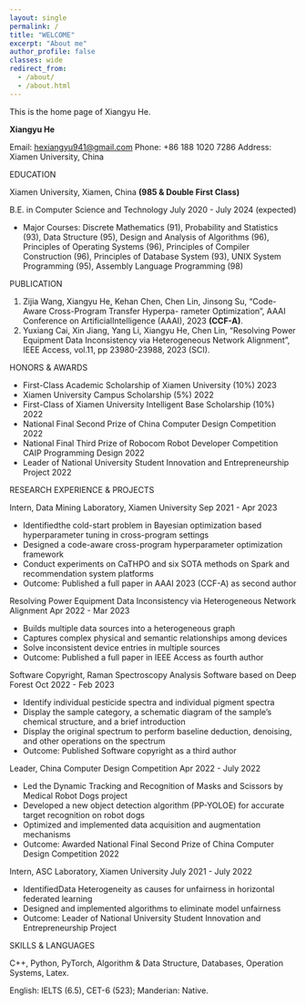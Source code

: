 ```yaml
---
layout: single
permalink: /
title: "WELCOME"
excerpt: "About me"
author_profile: false
classes: wide
redirect_from: 
  - /about/
  - /about.html
---
```


This is the home page of Xiangyu He.

**Xiangyu He**

Email: hexiangyu941@gmail.com Phone: +86 188 1020 7286 Address: Xiamen University, China

EDUCATION

Xiamen University, Xiamen, China __(985 & Double First Class)__

B.E. in Computer Science and Technology July 2020 - July 2024 (expected)

- Major Courses: Discrete Mathematics (91), Probability and Statistics (93), Data Structure (95), Design and Analysis of Algorithms (96), Principles of Operating Systems (96), Principles of Compiler Construction (96), Principles of Database System (93), UNIX System Programming (95), Assembly Language Programming (98)

PUBLICATION

1. Zijia Wang, Xiangyu He, Kehan Chen, Chen Lin, Jinsong Su, “Code-Aware Cross-Program Transfer Hyperpa- rameter Optimization”, AAAI Conference on ArtificialIntelligence (AAAI), 2023 __(CCF-A)__.
1. Yuxiang Cai, Xin Jiang, Yang Li, Xiangyu He, Chen Lin, “Resolving Power Equipment Data Inconsistency via Heterogeneous Network Alignment”, IEEE Access, vol.11, pp 23980-23988, 2023 (SCI).

HONORS & AWARDS

- First-Class Academic Scholarship of Xiamen University (10%) 2023
- Xiamen University Campus Scholarship (5%) 2022
- First-Class of Xiamen University Intelligent Base Scholarship (10%) 2022
- National Final Second Prize of China Computer Design Competition 2022
- National Final Third Prize of Robocom Robot Developer Competition CAIP Programming Design 2022
- Leader of National University Student Innovation and Entrepreneurship Project 2022

RESEARCH EXPERIENCE & PROJECTS

Intern, Data Mining Laboratory, Xiamen University Sep 2021 - Apr 2023

- Identifiedthe cold-start problem in Bayesian optimization based hyperparameter tuning in cross-program settings
- Designed a code-aware cross-program hyperparameter optimization framework
- Conduct experiments on CaTHPO and six SOTA methods on Spark and recommendation system platforms
- Outcome: Published a full paper in AAAI 2023 (CCF-A) as second author

Resolving Power Equipment Data Inconsistency via Heterogeneous Network Alignment Apr 2022 - Mar 2023

- Builds multiple data sources into a heterogeneous graph
- Captures complex physical and semantic relationships among devices
- Solve inconsistent device entries in multiple sources
- Outcome: Published a full paper in IEEE Access as fourth author

Software Copyright, Raman Spectroscopy Analysis Software based on Deep Forest Oct 2022 - Feb 2023

- Identify individual pesticide spectra and individual pigment spectra
- Display the sample category, a schematic diagram of the sample’s chemical structure, and a brief introduction
- Display the original spectrum to perform baseline deduction, denoising, and other operations on the spectrum
- Outcome: Published Software copyright as a third author

Leader, China Computer Design Competition Apr 2022 - July 2022

- Led the Dynamic Tracking and Recognition of Masks and Scissors by Medical Robot Dogs project
- Developed a new object detection algorithm (PP-YOLOE) for accurate target recognition on robot dogs
- Optimized and implemented data acquisition and augmentation mechanisms
- Outcome: Awarded National Final Second Prize of China Computer Design Competition 2022

Intern, ASC Laboratory, Xiamen University July 2021 - July 2022

- IdentifiedData Heterogeneity as causes for unfairness in horizontal federated learning
- Designed and implemented algorithms to eliminate model unfairness
- Outcome: Leader of National University Student Innovation and Entrepreneurship Project

SKILLS & LANGUAGES

C++, Python, PyTorch, Algorithm & Data Structure, Databases, Operation Systems, Latex.

English: IELTS (6.5), CET-6 (523); Manderian: Native.

